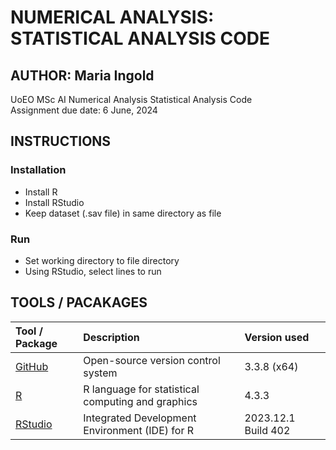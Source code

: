 # NUMERICAL ANALYSIS: STATISTICAL ANALYSIS CODE

## AUTHOR: Maria Ingold

UoEO MSc AI Numerical Analysis Statistical Analysis Code   
Assignment due date: 6 June, 2024  

## INSTRUCTIONS

### Installation

* Install R  
* Install RStudio  
* Keep dataset (.sav file) in same directory as file

### Run

* Set working directory to file directory  
* Using RStudio, select lines to run  

## TOOLS / PACAKAGES

| Tool / Package                                                                                    | Description                                        | Version used        |
|:--------------------------------------------------------------------------------------------------|:---------------------------------------------------|:--------------------|
| [GitHub](https://github.com/)                                                                     | Open-source version control system                 | 3.3.8 (x64)         |
| [R](https://www.r-project.org/)                                                                   | R language for statistical computing and graphics  | 4.3.3               |
| [RStudio](https://posit.co/products/open-source/rstudio/)                                         | Integrated Development Environment (IDE) for R     | 2023.12.1 Build 402 |
